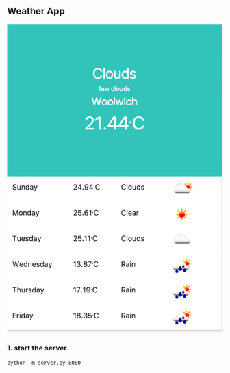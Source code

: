 ## Weather App
![weather app](screenshort/app.png)

### 1. start the server 

```
python -m server.py 8000
```







